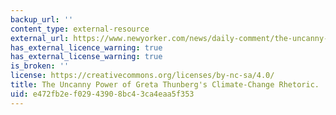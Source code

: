 ```yaml
---
backup_url: ''
content_type: external-resource
external_url: https://www.newyorker.com/news/daily-comment/the-uncanny-power-of-greta-thunbergs-climate-change-rhetoric
has_external_licence_warning: true
has_external_license_warning: true
is_broken: ''
license: https://creativecommons.org/licenses/by-nc-sa/4.0/
title: The Uncanny Power of Greta Thunberg's Climate-Change Rhetoric.
uid: e472fb2e-f029-4390-8bc4-3ca4eaa5f353
---
```

